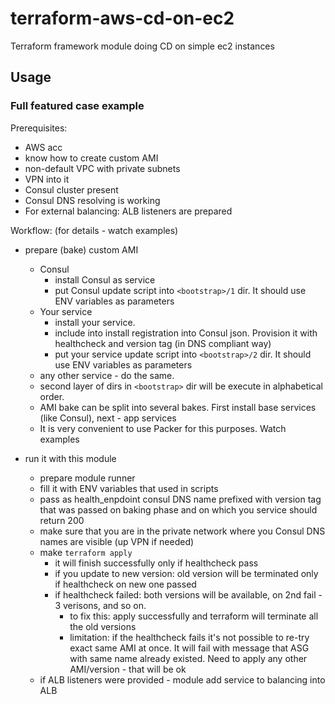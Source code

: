 # terraform-aws-cd-on-ec2
Terraform framework module doing CD on simple ec2 instances


## Usage

### Full featured case example

Prerequisites: 
* AWS acc
* know how to create custom AMI
* non-default VPC with private subnets
* VPN into it
* Consul cluster present
* Consul DNS resolving is working
* For external balancing: ALB listeners are prepared

Workflow:
(for details - watch examples)
* prepare (bake) custom AMI
  * Consul
    * install Consul as service
    * put Consul update script into `<bootstrap>/1` dir. It should use ENV variables as parameters
  * Your service 
    * install your service.
    * include into install registration into Consul json. Provision it with healthcheck and version tag (in DNS compliant way)
    * put your service update script into `<bootstrap>/2` dir. It should use ENV variables as parameters
  * any other service - do the same.
  * second layer of dirs in `<bootstrap>` dir will be execute in alphabetical order.
  * AMI bake can be split into several bakes. First install base services (like Consul), next - app services
  * It is very convenient to use Packer for this purposes. Watch examples 
  
* run it with this module
  * prepare module runner
  * fill it with ENV variables that used in scripts
  * pass as health_enpdoint consul DNS name prefixed with version tag that was passed on baking phase and on which you service should return 200
  * make sure that you are in the private network where you Consul DNS names are visible (up VPN if needed)
  * make `terraform apply`
    * it will finish successfully only if healthcheck pass
    * if you update to new version: old version will be terminated only if healthcheck on new one passed
    * if healthcheck failed: both versions will be available, on 2nd fail - 3 verisons, and so on.
      * to fix this: apply successfully and terraform will terminate all the old versions
      * limitation: if the healthcheck fails it's not possible to re-try exact same AMI at once. 
      It will fail with message that ASG with same name already existed. 
      Need to apply any other AMI/version - that will be ok  
  * if ALB listeners were provided - module add service to balancing into ALB
